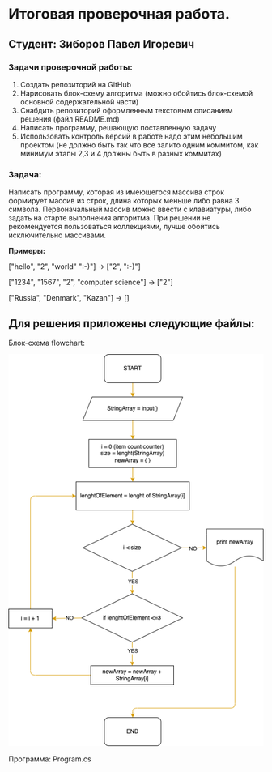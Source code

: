 # Итоговая проверочная работа.
## Студент: Зиборов Павел Игоревич
### Задачи проверочной работы:

1. Создать репозиторий на GitHub
2. Нарисовать блок-схему алгоритма (можно обойтись блок-схемой основной содержательной части)
3. Снабдить репозиторий оформленным текстовым описанием решения (файл README.md)
4. Написать программу, решающую поставленную задачу
5. Использовать контроль версий в работе надо этим небольшим проектом (не должно быть так что все залито одним коммитом, как минимум этапы 2,3 и 4 должны быть в разных коммитах)

### **Задача:**
Написать программу, которая из имеющегося массива строк формирует массив из строк, длина которых меньше либо равна 3 символа. Первоначальный массив можно ввести с клавиатуры, либо задать на старте выполнения алгоритма. При решении не рекомендуется пользоваться коллекциями, лучше обойтись исключительно массивами.

**Примеры:**

["hello", "2", "world" ":-)"] -> ["2", ":-)"]

["1234", "1567", "2", "computer science"] -> ["2"]

["Russia", "Denmark", "Kazan"] -> []

## Для решения приложены следующие файлы:
Блок-схема flowchart:

![тут должна была быть блок-схема](flowchart.drawio.png)

Программа: Program.cs